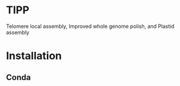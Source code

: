 # TIPP
Telomere local assembly, Improved whole genome polish, and Plastid assembly

# Installation
## Conda
